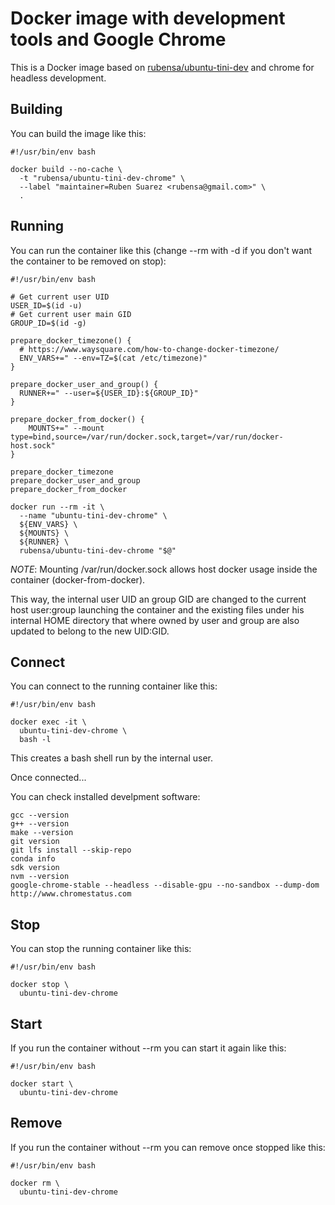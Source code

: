 # Docker image with development tools and Google Chrome

This is a Docker image based on [rubensa/ubuntu-tini-dev](https://github.com/rubensa/docker-ubuntu-tini-dev) and chrome for headless development.

## Building

You can build the image like this:

```
#!/usr/bin/env bash

docker build --no-cache \
  -t "rubensa/ubuntu-tini-dev-chrome" \
  --label "maintainer=Ruben Suarez <rubensa@gmail.com>" \
  .
```

## Running

You can run the container like this (change --rm with -d if you don't want the container to be removed on stop):

```
#!/usr/bin/env bash

# Get current user UID
USER_ID=$(id -u)
# Get current user main GID
GROUP_ID=$(id -g)

prepare_docker_timezone() {
  # https://www.waysquare.com/how-to-change-docker-timezone/
  ENV_VARS+=" --env=TZ=$(cat /etc/timezone)"
}

prepare_docker_user_and_group() {
  RUNNER+=" --user=${USER_ID}:${GROUP_ID}"
}

prepare_docker_from_docker() {
    MOUNTS+=" --mount type=bind,source=/var/run/docker.sock,target=/var/run/docker-host.sock"
}

prepare_docker_timezone
prepare_docker_user_and_group
prepare_docker_from_docker

docker run --rm -it \
  --name "ubuntu-tini-dev-chrome" \
  ${ENV_VARS} \
  ${MOUNTS} \
  ${RUNNER} \
  rubensa/ubuntu-tini-dev-chrome "$@"
```

*NOTE*: Mounting /var/run/docker.sock allows host docker usage inside the container (docker-from-docker).

This way, the internal user UID an group GID are changed to the current host user:group launching the container and the existing files under his internal HOME directory that where owned by user and group are also updated to belong to the new UID:GID.

## Connect

You can connect to the running container like this:

```
#!/usr/bin/env bash

docker exec -it \
  ubuntu-tini-dev-chrome \
  bash -l
```

This creates a bash shell run by the internal user.

Once connected...

You can check installed develpment software:

```
gcc --version
g++ --version
make --version
git version
git lfs install --skip-repo
conda info
sdk version
nvm --version
google-chrome-stable --headless --disable-gpu --no-sandbox --dump-dom http://www.chromestatus.com
```

## Stop

You can stop the running container like this:

```
#!/usr/bin/env bash

docker stop \
  ubuntu-tini-dev-chrome
```

## Start

If you run the container without --rm you can start it again like this:

```
#!/usr/bin/env bash

docker start \
  ubuntu-tini-dev-chrome
```

## Remove

If you run the container without --rm you can remove once stopped like this:

```
#!/usr/bin/env bash

docker rm \
  ubuntu-tini-dev-chrome
```
